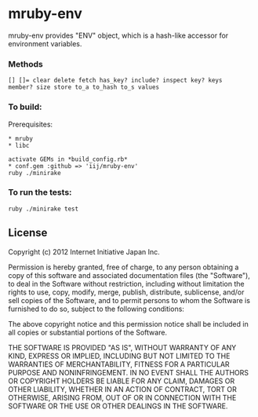 mruby-env
=========

mruby-env provides "ENV" object, which is a hash-like accessor
for environment variables.

### Methods

```
[] []= clear delete fetch has_key? include? inspect key? keys
member? size store to_a to_hash to_s values
```


### To build:

Prerequisites:

    * mruby
    * libc

    activate GEMs in *build_config.rb*
    * conf.gem :github => 'iij/mruby-env'
    ruby ./minirake

### To run the tests:

    ruby ./minirake test


## License

Copyright (c) 2012 Internet Initiative Japan Inc.

Permission is hereby granted, free of charge, to any person obtaining a 
copy of this software and associated documentation files (the "Software"), 
to deal in the Software without restriction, including without limitation 
the rights to use, copy, modify, merge, publish, distribute, sublicense, 
and/or sell copies of the Software, and to permit persons to whom the 
Software is furnished to do so, subject to the following conditions:

The above copyright notice and this permission notice shall be included in 
all copies or substantial portions of the Software.

THE SOFTWARE IS PROVIDED "AS IS", WITHOUT WARRANTY OF ANY KIND, EXPRESS OR 
IMPLIED, INCLUDING BUT NOT LIMITED TO THE WARRANTIES OF MERCHANTABILITY, 
FITNESS FOR A PARTICULAR PURPOSE AND NONINFRINGEMENT. IN NO EVENT SHALL THE 
AUTHORS OR COPYRIGHT HOLDERS BE LIABLE FOR ANY CLAIM, DAMAGES OR OTHER 
LIABILITY, WHETHER IN AN ACTION OF CONTRACT, TORT OR OTHERWISE, ARISING 
FROM, OUT OF OR IN CONNECTION WITH THE SOFTWARE OR THE USE OR OTHER 
DEALINGS IN THE SOFTWARE.

